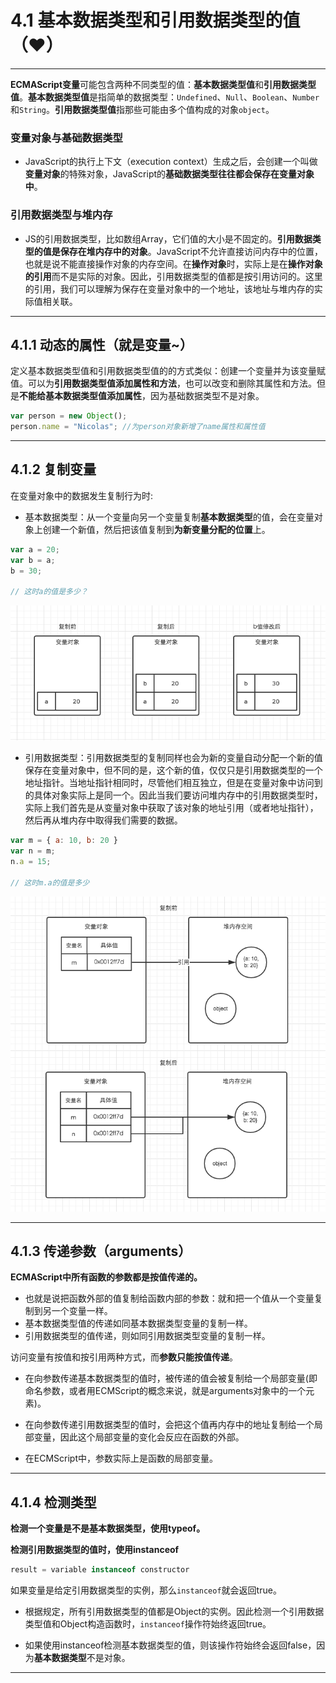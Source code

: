 # 4.1 基本数据类型和引用数据类型的值（❤）
----
**ECMAScript变量**可能包含两种不同类型的值：**基本数据类型值**和**引用数据类型值**。**基本数据类型值**是指简单的数据类型：`Undefined`、`Null`、`Boolean`、`Number`和`String`。**引用数据类型值**指那些可能由多个值构成的对象`object`。

### 变量对象与基础数据类型
- JavaScript的执行上下文（execution context）生成之后，会创建一个叫做**变量对象**的特殊对象，JavaScript的**基础数据类型往往都会保存在变量对象中**。

### 引用数据类型与堆内存
- JS的引用数据类型，比如数组Array，它们值的大小是不固定的。**引用数据类型的值是保存在堆内存中的对象**。JavaScript不允许直接访问内存中的位置，也就是说不能直接操作对象的内存空间。在**操作对象**时，实际上是在**操作对象的引用**而不是实际的对象。因此，引用数据类型的值都是按引用访问的。这里的引用，我们可以理解为保存在变量对象中的一个地址，该地址与堆内存的实际值相关联。

-----
## 4.1.1 动态的属性（就是变量~）
定义基本数据类型值和引用数据类型值的的方式类似：创建一个变量并为该变量赋值。可以为**引用数据类型值添加属性和方法**，也可以改变和删除其属性和方法。但是**不能给基本数据类型值添加属性**，因为基础数据类型不是对象。
```js
var person = new Object();
person.name = "Nicolas"; //为person对象新增了name属性和属性值
```
-----
## 4.1.2 复制变量
在变量对象中的数据发生复制行为时:
- 基本数据类型：从一个变量向另一个变量复制**基本数据类型**的值，会在变量对象上创建一个新值，然后把该值复制到**为新变量分配的位置**上。
```js
var a = 20;
var b = a;
b = 30;

// 这时a的值是多少？
```
![基本数据类型](images/基本类型值复制.png) 


- 引用数据类型：引用数据类型的复制同样也会为新的变量自动分配一个新的值保存在变量对象中，但不同的是，这个新的值，仅仅只是引用数据类型的一个地址指针。当地址指针相同时，尽管他们相互独立，但是在变量对象中访问到的具体对象实际上是同一个。因此当我们要访问堆内存中的引用数据类型时，实际上我们首先是从变量对象中获取了该对象的地址引用（或者地址指针），然后再从堆内存中取得我们需要的数据。
```js
var m = { a: 10, b: 20 }
var n = m;
n.a = 15;

// 这时m.a的值是多少
```
![1](images/02.png) 

----
## 4.1.3 传递参数（arguments）
**ECMAScript中所有函数的参数都是按值传递的。**

- 也就是说把函数外部的值复制给函数内部的参数：就和把一个值从一个变量复制到另一个变量一样。
- 基本数据类型值的传递如同基本数据类型变量的复制一样。
- 引用数据类型的值传递，则如同引用数据类型变量的复制一样。

访问变量有按值和按引用两种方式，而**参数只能按值传递**。
- 在向参数传递基本数据类型的值时，被传递的值会被复制给一个局部变量(即命名参数，或者用ECMScript的概念来说，就是arguments对象中的一个元素)。

- 在向参数传递引用数据类型的值时，会把这个值再内存中的地址复制给一个局部变量，因此这个局部变量的变化会反应在函数的外部。

- 在ECMScript中，参数实际上是函数的局部变量。

---
## 4.1.4 检测类型
**检测一个变量是不是基本数据类型，使用typeof。**

**检测引用数据类型的值时，使用instanceof**
```js
result = variable instanceof constructor
```
如果变量是给定引用数据类型的实例，那么`instanceof`就会返回true。
- 根据规定，所有引用数据类型的值都是Object的实例。因此检测一个引用数据类型值和Object构造函数时，`instanceof`操作符始终返回true。

- 如果使用instanceof检测基本数据类型的值，则该操作符始终会返回false，因为**基本数据类型**不是对象。

---